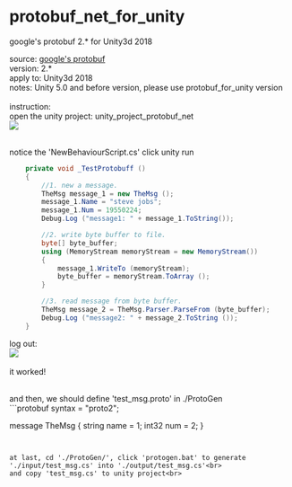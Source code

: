 # protobuf_net_for_unity
google's protobuf 2.* for Unity3d 2018

source:
[google's protobuf](https://github.com/google/protobuf/tree/master/csharp)<br>
version: 2.*<br>
apply to: Unity3d 2018<br>
notes: Unity 5.0 and before version, please use protobuf_for_unity version<br>
<br>
instruction:<br>
open the unity project: unity_project_protobuf_net<br>
![](https://raw.githubusercontent.com/windpersuer/protobuf_net_for_unity/master/doc/Project.png)<br><br>

notice the 'NewBehaviourScript.cs' click unity run<br>
```C#
    private void _TestProtobuff ()
    {
        //1. new a message.
        TheMsg message_1 = new TheMsg ();
        message_1.Name = "steve jobs";
        message_1.Num = 19550224;
        Debug.Log ("message1: " + message_1.ToString());

        //2. write byte buffer to file.
        byte[] byte_buffer;
        using (MemoryStream memoryStream = new MemoryStream())
        {
            message_1.WriteTo (memoryStream);
            byte_buffer = memoryStream.ToArray ();
        }

        //3. read message from byte buffer.
        TheMsg message_2 = TheMsg.Parser.ParseFrom (byte_buffer);
        Debug.Log ("message2: " + message_2.ToString ());
    }
```
log out: <br>
![](https://github.com/windpersuer/protobuf_net_for_unity/blob/master/doc/Log.png)<br><br>
it worked! <br>

<br>
and then, we should define 'test_msg.proto' in ./ProtoGen<br>
```protobuf
syntax = "proto2";

message TheMsg {
  string name = 1;
  int32 num = 2;
}
```


at last, cd './ProtoGen/', click 'protogen.bat' to generate './input/test_msg.cs' into './output/test_msg.cs'<br>
and copy 'test_msg.cs' to unity project<br>


